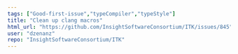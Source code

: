 ```yaml
---
tags: ["Good-first-issue","typeCompiler","typeStyle"]
title: "Clean up clang macros"
html_url: "https://github.com/InsightSoftwareConsortium/ITK/issues/845"
user: "dzenanz"
repo: "InsightSoftwareConsortium/ITK"
---
```


